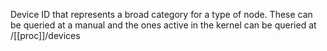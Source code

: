 Device ID that represents a broad category for a type of node. These can be queried at a manual and the ones active in the kernel can be queried at /[[proc]]/devices